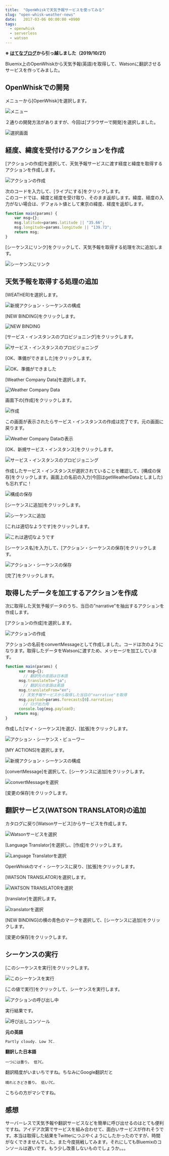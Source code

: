 ```yaml
---
title:  "OpenWhiskで天気予報サービスを使ってみる"
slug: "open-whisk-weather-news"
date:   2017-03-06 00:00:00 +0900
tags: 
  - openwhisk
  - serverless
  - watson
---
```

**※ [はてなブログ](https://tatata.hatenablog.jp/entry/2017/03/06/004027)から引っ越しました（2019/10/21）**

Bluemix上のOpenWhiskから天気予報(英語)を取得して、Watsonに翻訳させるサービスを作ってみました。

## OpenWhiskでの開発

メニューから[OpenWhisk]を選択します。

![メニュー](/img/20170306/01.png)

２通りの開発方法がありますが、今回は[ブラウザーで開発]を選択しました。

![選択画面](/img/20170306/02.png)

## 経度、緯度を受付けるアクションを作成

[アクションの作成]を選択して、天気予報サービスに渡す経度と緯度を取得するアクションを作成します。


![アクションの作成](/img/20170306/03.png)

次のコードを入力して、[ライブにする]をクリックします。  
このコードでは、緯度と経度を受け取り、そのまま返却します。緯度、経度の入力がない場合は、デフォルト値として東京の緯度、経度を返却します。

```javascript
function main(params) {
    var msg={};
    msg.latitude=params.latitude || "35.66";
    msg.longitude=params.longitude || "139.73";
    return msg;
}
```

[シーケンスにリンク]をクリックして、天気予報を取得する処理を次に追加します。

![シーケンスにリンク](/img/20170306/04.png)

## 天気予報を取得する処理の追加

[WEATHER]を選択します。

![新規アクション・シーケンスの構成](/img/20170306/05.png)

[NEW BINDING]をクリックします。

![NEW BINDING](/img/20170306/06.png)

[サービス・インスタンスのプロビジョニング]をクリックします。

![サービス・インスタンスのプロビジョニング](/img/20170306/07.png)

[OK、準備ができました]をクリックします。 

![OK、準備ができました](/img/20170306/08.png)

[Weather Company Data]を選択します。

![Weather Company Data](/img/20170306/09.png)

画面下の[作成]をクリックします。

![作成](/img/20170306/10.png)

この画面が表示されたらサービス・インスタンスの作成は完了です。元の画面に戻ります。

![Weather Company Dataの表示](/img/20170306/11.png)

[OK、新規サービス・インスタンス]をクリックします。

![サービス・インスタンスのプロビジョニング](/img/20170306/12.png)

作成したサービス・インスタンスが選択されていることを確認して、[構成の保存]をクリックします。画面上の名前の入力(今回はgetWeatherDataとしました)も忘れずに！

![構成の保存](/img/20170306/13.png)

[シーケンスに追加]をクリックします。

![シーケンスに追加](/img/20170306/14.png)

[これは適切なようです]をクリックします。

![これは適切なようです](/img/20170306/15.png)

[シーケンス名]を入力して、[アクション・シーケンスの保存]をクリックします。

![アクション・シーケンスの保存](/img/20170306/16.png)

[完了]をクリックします。

## 取得したデータを加工するアクションを作成

次に取得した天気予報データのうち、当日の”narrative”を抽出するアクションを作成します。

[アクションの作成]を選択します。

![アクションの作成](/img/20170306/17.png)

アクションの名前をconvertMessageとして作成しました。コードは次のようになります。取得したデータをWatsonに渡すため、メッセージを加工しています。

```javascript
function main(params) {
      var msg={};
        // 翻訳先の言語は日本語
      msg.translateTo="ja";
        // 翻訳元の言語は英語
      msg.translateFrom="en";
　　　　// 天気予報サービスから取得した当日の"narrative"を取得
      msg.payload=params.forecasts[0].narrative;
        // ログ出力用
      console.log(msg.payload);
    return msg;
}
```

作成した[マイ・シーケンス]を選び、[拡張]をクリックします。

![アクション・シーケンス・ビューワー](/img/20170306/18.png)

[MY ACTIONS]を選択します。

![新規アクション・シーケンスの構成](/img/20170306/19.png)

[convertMessage]を選択して、[シーケンスに追加]をクリックします。

![convertMessageを選択](/img/20170306/20.png)

[変更の保存]をクリックします。

## 翻訳サービス(WATSON TRANSLATOR)の追加

カタログに戻り[Watsonサービス]からサービスを作成します。

![Watsonサービスを選択](/img/20170306/21.png)

[Language Translator]を選択し、[作成]をクリックします。

![Language Translatorを選択](/img/20170306/22.png)

OpenWhiskのマイ・シーケンスに戻り、[拡張]をクリックします。

[WATSON TRANSLATOR]を選択します。

![WATSON TRANSLATORを選択](/img/20170306/23.png)

[translator]を選択します。 

![translatorを選択](/img/20170306/24.png)

[NEW BINDING]の横の青色のマークを選択して、[シーケンスに追加]をクリックします。

[変更の保存]をクリックします。

## シーケンスの実行

[このシーケンスを実行]をクリックします。

![このシーケンスを実行](/img/20170306/25.png)

[この値で実行]をクリックして、シーケンスを実行します。

![アクションの呼び出し中](/img/20170306/27.png)

実行結果です。

![呼び出しコンソール](/img/20170306/28.png)

**元の英語**

```
Partly cloudy. Low 7C.
```

**翻訳した日本語**

```
一つには曇り。 低7C。
```

翻訳精度がいまいちですね。ちなみにGoogle翻訳だと

```
晴れときどき曇り。 低い7C。
```

こちらの方がマシですね。

## 感想

サーバーレスで天気予報や翻訳サービスなどを簡単に呼び出せるのはとても便利ですね。アイデア次第でサービスを組み合わせて、面白いサービスが作れそうです。本当は取得した結果をTwitterにつぶやくようにしたかったのですが、時間がなくできませんでした。また今度挑戦してみます。それにしてもBluemixのコンソールは遅いです。もう少し改善しないものでしょうか。。。

